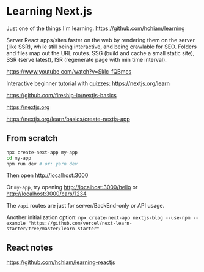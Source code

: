 # Learning Next.js

Just one of the things I'm learning. <https://github.com/hchiam/learning>

Server React apps/sites faster on the web by rendering them on the server (like SSR), while still being interactive, and being crawlable for SEO. Folders and files map out the URL routes. SSG (build and cache a small static site), SSR (serve latest), ISR (regenerate page with min time interval).

<https://www.youtube.com/watch?v=Sklc_fQBmcs>

Interactive beginner tutorial with quizzes: <https://nextjs.org/learn>

<https://github.com/fireship-io/nextjs-basics>

<https://nextjs.org>

<https://nextjs.org/learn/basics/create-nextjs-app>

## From scratch

```bash
npx create-next-app my-app
cd my-app
npm run dev # or: yarn dev
```

Then open <http://localhost:3000>

Or `my-app`, try opening <http://localhost:3000/hello> or <http://localhost:3000/cars/1234>

The `/api` routes are just for server/BackEnd-only or API usage.

Another initialization option: `npx create-next-app nextjs-blog --use-npm --example "https://github.com/vercel/next-learn-starter/tree/master/learn-starter"`

## React notes

<https://github.com/hchiam/learning-reactjs>
